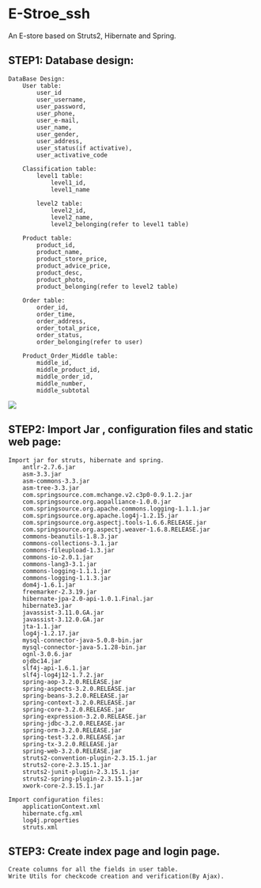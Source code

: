 # E-Stroe_ssh
An E-store based on Struts2, Hibernate and Spring.

## STEP1: Database design:
	DataBase Design:
		User table:
			user_id
			user_username,
			user_password,
			user_phone,
			user_e-mail,
			user_name,
			user_gender,
			user_address,
			user_status(if activative),
			user_activative_code
			
		Classification table:
			level1 table:
				level1_id,
				level1_name
				
			level2 table:
				level2_id,
				level2_name,
				level2_belonging(refer to level1 table)
				
		Product table:
			product_id,
			product_name,
			product_store_price,
			product_advice_price,
			product_desc,
			product_photo,
			product_belonging(refer to level2 table)
			
		Order table:
			order_id,
			order_time,
			order_address,
			order_total_price,
			order_status,
			order_belonging(refer to user)
			
		Product_Order_Middle table:
			middle_id,
			middle_product_id,
			middle_order_id,
			middle_number,
			middle_subtotal

![](https://github.com/Seanforfun/E-Stroe_ssh/raw/master/readme_resource/Database_relationship.jpg)
	
## STEP2: Import Jar , configuration files and static web page:
	Import jar for struts, hibernate and spring.	
		antlr-2.7.6.jar
		asm-3.3.jar
		asm-commons-3.3.jar
		asm-tree-3.3.jar
		com.springsource.com.mchange.v2.c3p0-0.9.1.2.jar
		com.springsource.org.aopalliance-1.0.0.jar
		com.springsource.org.apache.commons.logging-1.1.1.jar
		com.springsource.org.apache.log4j-1.2.15.jar
		com.springsource.org.aspectj.tools-1.6.6.RELEASE.jar
		com.springsource.org.aspectj.weaver-1.6.8.RELEASE.jar
		commons-beanutils-1.8.3.jar
		commons-collections-3.1.jar
		commons-fileupload-1.3.jar
		commons-io-2.0.1.jar
		commons-lang3-3.1.jar
		commons-logging-1.1.1.jar
		commons-logging-1.1.3.jar
		dom4j-1.6.1.jar
		freemarker-2.3.19.jar
		hibernate-jpa-2.0-api-1.0.1.Final.jar
		hibernate3.jar
		javassist-3.11.0.GA.jar
		javassist-3.12.0.GA.jar
		jta-1.1.jar
		log4j-1.2.17.jar
		mysql-connector-java-5.0.8-bin.jar
		mysql-connector-java-5.1.28-bin.jar
		ognl-3.0.6.jar
		ojdbc14.jar
		slf4j-api-1.6.1.jar
		slf4j-log4j12-1.7.2.jar
		spring-aop-3.2.0.RELEASE.jar
		spring-aspects-3.2.0.RELEASE.jar
		spring-beans-3.2.0.RELEASE.jar
		spring-context-3.2.0.RELEASE.jar
		spring-core-3.2.0.RELEASE.jar
		spring-expression-3.2.0.RELEASE.jar
		spring-jdbc-3.2.0.RELEASE.jar
		spring-orm-3.2.0.RELEASE.jar
		spring-test-3.2.0.RELEASE.jar
		spring-tx-3.2.0.RELEASE.jar
		spring-web-3.2.0.RELEASE.jar
		struts2-convention-plugin-2.3.15.1.jar
		struts2-core-2.3.15.1.jar
		struts2-junit-plugin-2.3.15.1.jar
		struts2-spring-plugin-2.3.15.1.jar
		xwork-core-2.3.15.1.jar
		
	Import configuration files:
		applicationContext.xml
		hibernate.cfg.xml
		log4j.properties
		struts.xml
## STEP3: Create index page and login page.
	Create columns for all the fields in user table.
	Write Utils for checkcode creation and verification(By Ajax).	
